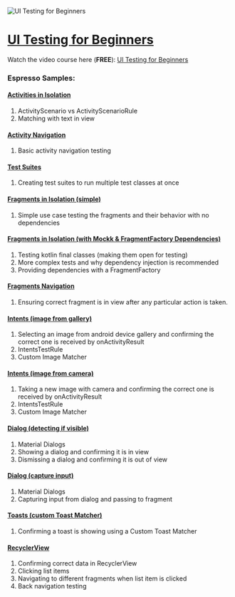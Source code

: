 ![UI Testing for Beginners](https://codingwithmitch.s3.amazonaws.com/static/ui-testing-for-beginners/images/UI_Testing_with_Espresso_and_androidx.test.png "UI Testing with Espresso and androidx.test")

# [UI Testing for Beginners](https://codingwithmitch.com/courses/ui-testing-for-beginners/)
Watch the video course here (**FREE**): [UI Testing for Beginners](https://codingwithmitch.com/courses/ui-testing-for-beginners/)

### Espresso Samples:
#### [Activities in Isolation](https://github.com/mitchtabian/EspressoUITest-Examples/tree/simple-activity)
1. ActivityScenario vs ActivityScenarioRule
2. Matching with text in view

#### [Activity Navigation](https://github.com/mitchtabian/EspressoUITest-Examples/tree/activity-navigation)
1. Basic activity navigation testing

#### [Test Suites](https://github.com/mitchtabian/EspressoUITest-Examples/tree/test-suites)
1. Creating test suites to run multiple test classes at once

#### [Fragments in Isolation (simple)](https://github.com/mitchtabian/EspressoUITest-Examples/tree/fragments-in-isolation)
1. Simple use case testing the fragments and their behavior with no dependencies

#### [Fragments in Isolation (with Mockk & FragmentFactory Dependencies)](https://github.com/mitchtabian/EspressoUITest-Examples/tree/simple-mocking-dependencies)
1. Testing kotlin final classes (making them open for testing)
2. More complex tests and why dependency injection is recommended
3. Providing dependencies with a FragmentFactory

#### [Fragments Navigation](https://github.com/mitchtabian/EspressoUITest-Examples/tree/fragment-navigation)
1. Ensuring correct fragment is in view after any particular action is taken.

#### [Intents (image from gallery)](https://github.com/mitchtabian/EspressoUITest-Examples/tree/intents-gallery-example)
1. Selecting an image from android device gallery and confirming the correct one is received by onActivityResult
2. IntentsTestRule
3. Custom Image Matcher

#### [Intents (image from camera)](https://github.com/mitchtabian/EspressoUITest-Examples/tree/intents-camera-example)
1. Taking a new image with camera and confirming the correct one is received by onActivityResult
2. IntentsTestRule
3. Custom Image Matcher

#### [Dialog (detecting if visible)](https://github.com/mitchtabian/EspressoUITest-Examples/tree/simple-dialog)
1. Material Dialogs
2. Showing a dialog and confirming it is in view
3. Dismissing a dialog and confirming it is out of view

#### [Dialog (capture input)](https://github.com/mitchtabian/EspressoUITest-Examples/tree/dialog-capture-input)
1. Material Dialogs
2. Capturing input from dialog and passing to fragment

#### [Toasts (custom Toast Matcher)](https://github.com/mitchtabian/EspressoUITest-Examples/tree/simple-toast)
1. Confirming a toast is showing using a Custom Toast Matcher

#### [RecyclerView](https://github.com/mitchtabian/EspressoUITest-Examples/tree/simple-recyclerview)
1. Confirming correct data in RecyclerView
2. Clicking list items
3. Navigating to different fragments when list item is clicked
4. Back navigation testing

